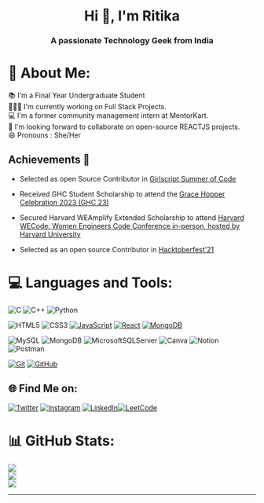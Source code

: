 

<!--
**ritika1408/ritika1408** is a ✨ _special_ ✨ repository because its `README.md` (this file) appears on your GitHub profile.

Here are some ideas to get you started:

- 🔭 I’m currently working on ...
- 🌱 I’m currently learning ...
- 👯 I’m looking to collaborate on ...
- 🤔 I’m looking for help with ...
- 💬 Ask me about ...
- 📫 How to reach me: ...
- 😄 Pronouns: ...
- ⚡ Fun fact: ...
-->
<h1 align="center">Hi 👋, I'm Ritika</h1>
<h3 align="center">A passionate Technology Geek from India</h3>

# 💫 About Me:
📚 I'm a Final Year Undergraduate Student<br>👩🏻‍💻 I'm currently working on Full Stack Projects.<br>💻 I'm a former community management intern at MentorKart.<br>👯 I'm looking forward to collaborate on open-source REACTJS projects.<br>😄 Pronouns : She/Her<br>

## Achievements 🏅
  
- Selected as open Source Contributor in [Girlscript Summer of Code](https://gssoc.girlscript.tech/)

- Received GHC Student Scholarship to attend the [Grace Hopper Celebration 2023 (GHC 23)](https://ghc.anitab.org)

- Secured Harvard WEAmplify Extended Scholarship to attend [Harvard WECode: Women Engineers Code Conference in-person, hosted by Harvard University](https://www.harvardwecode.com)

- Selected as an open source Contributor in [Hacktoberfest'21](https://hacktoberfest.com)



# 💻 Languages and Tools:
![C](https://img.shields.io/badge/c-%2300599C.svg?style=for-the-badge&logo=c&logoColor=white) ![C++](https://img.shields.io/badge/c++-%2300599C.svg?style=for-the-badge&logo=c%2B%2B&logoColor=white) ![Python](https://img.shields.io/badge/python-3670A0?style=for-the-badge&logo=python&logoColor=ffdd54) 

![HTML5](https://img.shields.io/badge/html5-%23E34F26.svg?style=for-the-badge&logo=html5&logoColor=white) ![CSS3](https://img.shields.io/badge/css3-%231572B6.svg?style=for-the-badge&logo=css3&logoColor=white) [![JavaScript](https://img.shields.io/badge/javascript-%23323330.svg?style=for-the-badge&logo=javascript&logoColor=%23F7DF1E&link=https://github.com/ritika1408)](https://github.com/ritika1408)
[![React](https://img.shields.io/badge/react-%2320232a.svg?style=for-the-badge&logo=react&logoColor=%2361DAFB&link=https://github.com/ritika1408)](https://github.com/ritika1408) [![MongoDB](https://img.shields.io/badge/MongoDB-%234ea94b.svg?style=for-the-badge&logo=mongodb&logoColor=white&link=https://github.com/ritika1408)](https://github.com/ritika1408) 

![MySQL](https://img.shields.io/badge/mysql-%2300f.svg?style=for-the-badge&logo=mysql&logoColor=white) ![MongoDB](https://img.shields.io/badge/MongoDB-%234ea94b.svg?style=for-the-badge&logo=mongodb&logoColor=white) ![MicrosoftSQLServer](https://img.shields.io/badge/Microsoft%20SQL%20Sever-CC2927?style=for-the-badge&logo=microsoft%20sql%20server&logoColor=white) ![Canva](https://img.shields.io/badge/Canva-%2300C4CC.svg?style=for-the-badge&logo=Canva&logoColor=white) ![Notion](https://img.shields.io/badge/Notion-%23000000.svg?style=for-the-badge&logo=notion&logoColor=white) ![Postman](https://img.shields.io/badge/Postman-FF6C37?style=for-the-badge&logo=postman&logoColor=white)

[![Git](https://img.shields.io/badge/git-%23F05033.svg?style=for-the-badge&logo=git&logoColor=white&link=https://github.com/ritika1408)](https://github.com/ritika1408)  [![GitHub](https://img.shields.io/badge/github-%23121011.svg?style=for-the-badge&logo=github&logoColor=white&link=https://github.com/ritika1408)](https://github.com/ritika1408)






## 🌐 Find Me on:
[![Twitter](https://img.shields.io/badge/Twitter-%231DA1F2.svg?style=for-the-badge&logo=Twitter&logoColor=white&link=https://twitter.com/RitikaM45991121)](https://twitter.com/RitikaM45991121)
[![Instagram](https://img.shields.io/badge/Instagram-%23E4405F.svg?logo=Instagram&logoColor=white)](https://instagram.com/ritikamalhotra1408) [![LinkedIn](https://img.shields.io/badge/LinkedIn-%230077B5.svg?logo=linkedin&logoColor=white)](https://linkedin.com/in/ritika-malhotra-870681201)[![LeetCode](https://img.shields.io/badge/LeetCode-000000?style=for-the-badge&logo=LeetCode&logoColor=#d16c06&link=https://leetcode.com/ritikamalhotra2014/)](https://leetcode.com/ritikamalhotra2014/)



# 📊 GitHub Stats:
![](https://github-readme-stats.vercel.app/api?username=ritika1408&theme=dark&hide_border=false&include_all_commits=false&count_private=false)<br/>
![](https://github-readme-streak-stats.herokuapp.com/?user=ritika1408&theme=dark&hide_border=false)<br/>
![](https://github-readme-stats.vercel.app/api/top-langs/?username=ritika1408&theme=dark&hide_border=false&include_all_commits=false&count_private=false&layout=compact)

---


<!-- Proudly created with GPRM ( https://gprm.itsvg.in ) -->
